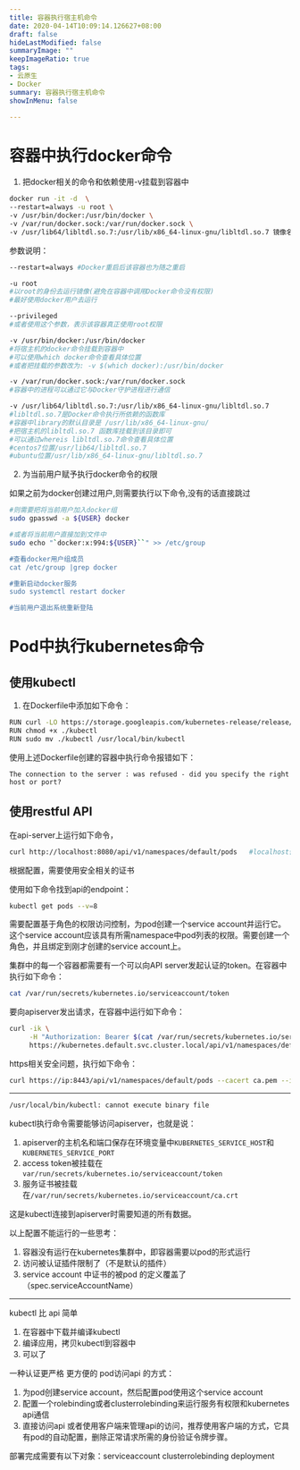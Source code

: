 ```yaml
---
title: 容器执行宿主机命令
date: 2020-04-14T10:09:14.126627+08:00
draft: false
hideLastModified: false
summaryImage: ""
keepImageRatio: true
tags:
- 云原生
- Docker
summary: 容器执行宿主机命令
showInMenu: false

---
```


# 容器中执行docker命令
1. 把docker相关的命令和依赖使用-v挂载到容器中

```bash
docker run -it -d  \
--restart=always -u root \
-v /usr/bin/docker:/usr/bin/docker \
-v /var/run/docker.sock:/var/run/docker.sock \
-v /usr/lib64/libltdl.so.7:/usr/lib/x86_64-linux-gnu/libltdl.so.7 镜像名称
```

参数说明：
```bash
--restart=always #Docker重启后该容器也为随之重启

-u root
#以root的身份去运行镜像(避免在容器中调用Docker命令没有权限)
#最好使用docker用户去运行

--privileged
#或者使用这个参数，表示该容器真正使用root权限

-v /usr/bin/docker:/usr/bin/docker
#将宿主机的docker命令挂载到容器中
#可以使用which docker命令查看具体位置
#或者把挂载的参数改为: -v $(which docker):/usr/bin/docker

-v /var/run/docker.sock:/var/run/docker.sock
#容器中的进程可以通过它与Docker守护进程进行通信

-v /usr/lib64/libltdl.so.7:/usr/lib/x86_64-linux-gnu/libltdl.so.7
#libltdl.so.7是Docker命令执行所依赖的函数库
#容器中library的默认目录是 /usr/lib/x86_64-linux-gnu/
#把宿主机的libltdl.so.7 函数库挂载到该目录即可
#可以通过whereis libltdl.so.7命令查看具体位置
#centos7位置/usr/lib64/libltdl.so.7
#ubuntu位置/usr/lib/x86_64-linux-gnu/libltdl.so.7
```

2. 为当前用户赋予执行docker命令的权限

如果之前为docker创建过用户,则需要执行以下命令,没有的话直接跳过

```bash
#则需要把将当前用户加入docker组
sudo gpasswd -a ${USER} docker

#或者将当前用户直接加到文件中
sudo echo "`docker:x:994:${USER}``" >> /etc/group

#查看docker用户组成员
cat /etc/group |grep docker

#重新启动docker服务
sudo systemctl restart docker

#当前用户退出系统重新登陆
```
# Pod中执行kubernetes命令
## 使用kubectl
1. 在Dockerfile中添加如下命令：

```bash
RUN curl -LO https://storage.googleapis.com/kubernetes-release/release/$(curl -s https://storage.googleapis.com/kubernetes-release/release/stable.txt)/bin/linux/amd64/kubectl
RUN chmod +x ./kubectl
RUN sudo mv ./kubectl /usr/local/bin/kubectl
```

使用上述Dockerfile创建的容器中执行命令报错如下：
```
The connection to the server : was refused - did you specify the right host or port?
```

## 使用restful API
在api-server上运行如下命令，
```bash
curl http://localhost:8080/api/v1/namespaces/default/pods   #localhost修改为IP或DNS
```
根据配置，需要使用安全相关的证书

使用如下命令找到api的endpoint：
```bash
kubectl get pods --v=8
```

需要配置基于角色的权限访问控制，为pod创建一个service account并运行它。这个service account应该具有所需namespace中pod列表的权限。需要创建一个角色，并且绑定到刚才创建的service account上。

集群中的每一个容器都需要有一个可以向API server发起认证的token。在容器中执行如下命令：
```bash
cat /var/run/secrets/kubernetes.io/serviceaccount/token
```

要向apiserver发出请求，在容器中运行如下命令：
```bash
curl -ik \
     -H "Authorization: Bearer $(cat /var/run/secrets/kubernetes.io/serviceaccount/token)" \
     https://kubernetes.default.svc.cluster.local/api/v1/namespaces/default/pods
```

https相关安全问题，执行如下命令：
```bash
curl https://ip:8443/api/v1/namespaces/default/pods --cacert ca.pem --insecure --key client-key.pem --cert client.pem
```
----
```bash
/usr/local/bin/kubectl: cannot execute binary file
```

kubectl执行命令需要能够访问apiserver，也就是说：
1. apiserver的主机名和端口保存在环境变量中`KUBERNETES_SERVICE_HOST`和`KUBERNETES_SERVICE_PORT`
2. access token被挂载在`var/run/secrets/kubernetes.io/serviceaccount/token`
3. 服务证书被挂载在`/var/run/secrets/kubernetes.io/serviceaccount/ca.crt`

这是kubectl连接到apiserver时需要知道的所有数据。


以上配置不能运行的一些思考：
1. 容器没有运行在kubernetes集群中，即容器需要以pod的形式运行
2. 访问被认证插件限制了（不是默认的插件）
3. service account 中证书的被pod 的定义覆盖了（spec.serviceAccountName）


---
kubectl 比 api 简单
1. 在容器中下载并编译kubectl
2. 编译应用，拷贝kubectl到容器中
3. 可以了

一种认证更严格 更方便的 pod访问api 的方式：
1. 为pod创建service account，然后配置pod使用这个service account
2. 配置一个rolebinding或者clusterrolebinding来运行服务有权限和kubernetes api通信
3. 直接访问api 或者使用客户端来管理api的访问，推荐使用客户端的方式，它具有pod的自动配置，删除正常请求所需的身份验证令牌步骤。

部署完成需要有以下对象：serviceaccount clusterrolebinding deployment
